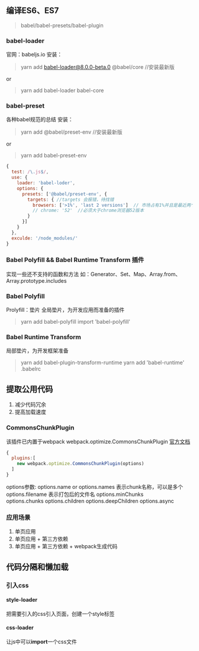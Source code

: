 ## 编译ES6、ES7
> babel/babel-presets/babel-plugin

### babel-loader
官网：babeljs.io
安装：
> yarn add babel-loader@8.0.0-beta.0 @babel/core //安装最新版

or
> yarn add babel-loader babel-core

### babel-preset
各种babel规范的总结
安装：
>yarn add @babel/preset-env //安装最新版

or
> yarn add babel-preset-env


``` javascript
{
  test: /\.js$/,
  use: {
    loader: 'babel-loder',
    options: {
      presets: ['@babel/preset-env', {
        targets: { //targets 会报错，待找错
          browsers: ['>1%', 'last 2 versions']  // 市场占有1%并且是最近两个版本
          // chrome: '52'  //必须大于chrome浏览器52版本
        }
      }]
    }
  },
  exculde: '/node_modules/'
}
```
### Babel Polyfill && Babel Runtime Transform  插件

实现一些还不支持的函数和方法
如：Generator、Set、Map、Array.from、Array.prototype.includes

### Babel Polyfill
Prolyfill：垫片
全局垫片，为开发应用而准备的插件
> yarn add babel-polyfill
> import 'babel-polyfill'
### Babel Runtime Transform
局部垫片，为开发框架准备
> yarn add babel-plugin-transform-runtime
> yarn add 'babel-runtime'
> .babelrc


## 提取公用代码
1. 减少代码冗余
2. 提高加载速度

### CommonsChunkPlugin
该插件已内置于webpack
webpack.optimize.CommonsChunkPlugin
[官方文档](https://webpack.docschina.org/plugins/commons-chunk-plugin/#配置)
``` javascript
{
  plugins:[
    new webpack.optimize.CommonsChunkPlugin(options)
  ]
}
```
options参数:
options.name  or options.names  表示chunk名称，可以是多个
options.filename                表示打包后的文件名
options.minChunks               
options.chunks
options.children
options.deepChildren
options.async

### 应用场景
1. 单页应用
2. 单页应用 + 第三方依赖
3. 单页应用 + 第三方依赖 + webpack生成代码

## 代码分隔和懒加载

### 引入css

#### style-loader
把需要引入的css引入页面，创建一个style标签

#### css-loader
让js中可以**import**一个css文件


